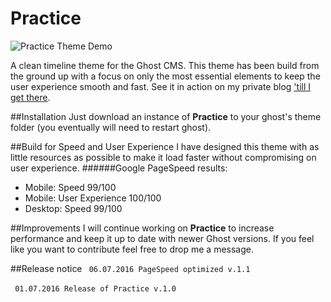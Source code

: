 # Practice

![Practice Theme Demo](https://dl.dropboxusercontent.com/u/74653178/Practice%20.png)

A clean timeline theme for the Ghost CMS.
This theme has been build from the ground up with a focus on only the most essential elements to keep the user experience smooth and fast.
See it in action on my private blog <a href="https://tilligetthere.com" target="_blank">'till I get there</a>.

##Installation
Just download an instance of <b>Practice</b> to your ghost's theme folder (you eventually will need to restart ghost).

##Build for Speed and User Experience
I have designed this theme with as little resources as possible to make it load faster without compromising on user experience.
######Google PageSpeed results:
<ul>
<li>Mobile: Speed 99/100</li>
<li>Mobile: User Experience 100/100</li>
<li>Desktop: Speed 99/100</li>
</ul>

##Improvements
I will continue working on <b>Practice</b> to increase performance and keep it up to date with newer Ghost versions.
If you feel like you want to contribute feel free to drop me a message.


##Release notice
<code>
06.07.2016 PageSpeed optimized v.1.1
</code><br>
<code>
01.07.2016 Release of Practice v.1.0
</code>
